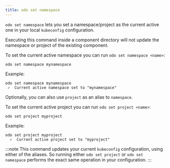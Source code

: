```yaml
---
title: odo set namespace
---
```


`odo set namespace` lets you set a namespace/project as the current active one in your local `kubeconfig` configuration.

Executing this command inside a component directory will not update the namespace or project of the existing component.

To set the current active namespace you can run `odo set namespace <name>`:
```shell
odo set namespace mynamespace
```

Example:
```shell
odo set namespace mynamespace
 ✓  Current active namespace set to "mynamespace"
```

Optionally, you can also use `project` as an alias to `namespace`.

To set the current active project you can run `odo set project <name>`:
```shell
odo set project myproject
```

Example:
```shell
odo set project myproject    
  ✓  Current active project set to "myproject"
```

:::note
This command updates your current `kubeconfig` configuration, using either of the aliases.
So running either `odo set project` or `odo set namespace` performs the exact same operation in your configuration.
:::
